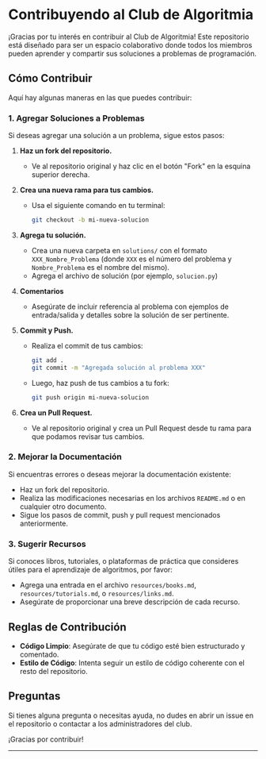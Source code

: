 # Contribuyendo al Club de Algoritmia

¡Gracias por tu interés en contribuir al Club de Algoritmia! Este repositorio está diseñado para ser un espacio colaborativo donde todos los miembros pueden aprender y compartir sus soluciones a problemas de programación.

## Cómo Contribuir

Aquí hay algunas maneras en las que puedes contribuir:

### 1. Agregar Soluciones a Problemas

Si deseas agregar una solución a un problema, sigue estos pasos:

1. **Haz un fork del repositorio.**
   - Ve al repositorio original y haz clic en el botón "Fork" en la esquina superior derecha.

2. **Crea una nueva rama para tus cambios.**
   - Usa el siguiente comando en tu terminal:
     ```bash
     git checkout -b mi-nueva-solucion
     ```

3. **Agrega tu solución.**
   - Crea una nueva carpeta en `solutions/` con el formato `XXX_Nombre_Problema` (donde `XXX` es el número del problema y `Nombre_Problema` es el nombre del mismo).
   - Agrega el archivo de solución (por ejemplo, `solucion.py`) 

4. **Comentarios**
   - Asegúrate de incluir referencia al problema con ejemplos de entrada/salida y detalles sobre la solución de ser pertinente.

5. **Commit y Push.**
   - Realiza el commit de tus cambios:
     ```bash
     git add .
     git commit -m "Agregada solución al problema XXX"
     ```
   - Luego, haz push de tus cambios a tu fork:
     ```bash
     git push origin mi-nueva-solucion
     ```

6. **Crea un Pull Request.**
   - Ve al repositorio original y crea un Pull Request desde tu rama para que podamos revisar tus cambios.

### 2. Mejorar la Documentación

Si encuentras errores o deseas mejorar la documentación existente:

- Haz un fork del repositorio.
- Realiza las modificaciones necesarias en los archivos `README.md` o en cualquier otro documento.
- Sigue los pasos de commit, push y pull request mencionados anteriormente.

### 3. Sugerir Recursos

Si conoces libros, tutoriales, o plataformas de práctica que consideres útiles para el aprendizaje de algoritmos, por favor:

- Agrega una entrada en el archivo `resources/books.md`, `resources/tutorials.md`, o `resources/links.md`.
- Asegúrate de proporcionar una breve descripción de cada recurso.

## Reglas de Contribución

- **Código Limpio**: Asegúrate de que tu código esté bien estructurado y comentado.
- **Estilo de Código**: Intenta seguir un estilo de código coherente con el resto del repositorio. 

## Preguntas

Si tienes alguna pregunta o necesitas ayuda, no dudes en abrir un issue en el repositorio o contactar a los administradores del club.

¡Gracias por contribuir!

---

